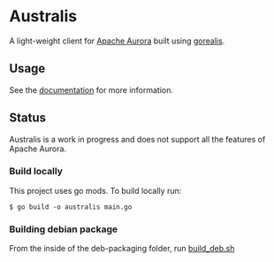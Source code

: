 # Australis

A light-weight client for [Apache Aurora](https://aurora.apache.org/) built using [gorealis](https://github.com/paypal/gorealis).

## Usage
See the [documentation](docs/australis.md) for more information.

## Status
Australis is a work in progress and does not support all the features of Apache Aurora.

### Build locally
This project uses go mods. To build locally run:

`$ go build -o australis main.go`

### Building debian package
From the inside of the deb-packaging folder, run [build_deb.sh](deb-packaging/build_deb.sh)